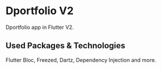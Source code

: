 # Dportfolio V2

Dportfolio app in Flutter V2.

## Used Packages & Technologies

Flutter Bloc, Freezed, Dartz, Dependency Injection and more.
